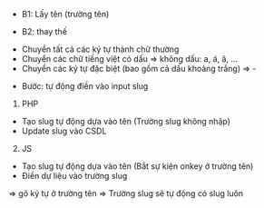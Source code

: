<!-- Các bước tạo đường dẫn tĩnh -->
- B1: Lấy tên (trường tên)

- B2: thay thế
+ Chuyển tất cả các ký tự thành chữ thường
+ Chuyển các chữ tiếng việt có dấu => không dấu: a, á, â, ...
+ Chuyển các ký tự đặc biệt (bao gồm cả dấu khoảng trắng) => -

- Bước: tự động điền vào input slug

<!-- Ngôn ngữ lập trình sử dụng -->
1. PHP
- Tạo slug tự động dựa vào tên (Trường slug không nhập)
- Update slug vào CSDL

2. JS
- Tạo slug tự động dựa vào tên (Bắt sự kiện onkey ở trường tên)
- Điền dự liệu vào trường slug

=> gõ ký tự ở trường tên => Trường slug sẽ tự động có slug luôn

